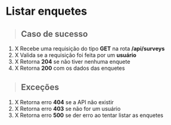# Listar enquetes

> ## Caso de sucesso

1. X Recebe uma requisição do tipo **GET** na rota **/api/surveys**
2. X Valida se a requisição foi feita por um **usuário**
3. X Retorna **204** se não tiver nenhuma enquete
4. X Retorna **200** com os dados das enquetes

> ## Exceções

1. X Retorna erro **404** se a API não existir
2. X Retorna erro **403** se não for um usuário
3. X Retorna erro **500** se der erro ao tentar listar as enquetes